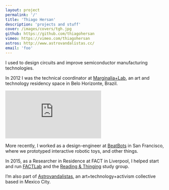 ```yaml
---
layout: project
permalink: '/'
title: 'Thiago Hersan'
description: 'projects and stuff'
cover: /images/covers/tgh.jpg
github: https://github.com/thiagohersan
vimeo: https://vimeo.com/thiagohersan
astros: http://www.astrovandalistas.cc/
email: 'foo'
---
```

I used to design circuits and improve semiconductor manufacturing technologies.

In 2012 I was the technical coordinator at [Marginalia+Lab](https://vimeo.com/marginalialab), an art and technology residency space in Belo Horizonte, Brazil.

<div class="home-video-wrapper">
  <div class="video-wrapper video-wrapper-16x9">
    <iframe src="https://player.vimeo.com/video/66541476?title=0&amp;portrait=0&amp;byline=0" frameborder="0" webkitallowfullscreen="" mozallowfullscreen="" allowfullscreen=""></iframe>
  </div>
</div>

More recently, I worked as a design-engineer at [BeatBots](http://www.beatbots.net/) in San Francisco, where we prototyped interactive robotic toys, and other things.

In 2015, as a Researcher in Residence at FACT in Liverpool, I helped start and run [FACTLab](http://alab.space/) and the [Reading & Thinging](http://olf.space) study group.

I’m also part of [Astrovandalistas](http://www.astrovandalistas.cc/base/), an art+technology+activism collective based in Mexico City.
